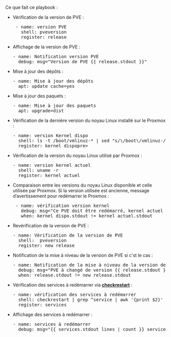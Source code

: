 Ce que fait ce playbook :
<ul>
<li>Vérification de la version de PVE :</li>
<pre>
 - name: version PVE
   shell: pveversion
   register: release
</pre>
<li>Affichage de la version de PVE :</li>
<pre>
- name: Notification version PVE
  debug: msg="Version de PVE {{ release.stdout }}"
</pre>
<li>Mise à jour des dépôts :</li>
<pre>
- name: Mise à jour des dépôts
  apt: update_cache=yes
</pre>
<li>Mise à jour des paquets :</li>
<pre>
- name: Mise à jour des paquets
  apt: upgrade=dist
</pre>
<li>Vérification de la dernière version du noyau Linux installé sur le Proxmox :</li>
<pre>
- name: version Kernel dispo
  shell: ls -t /boot/vmlinuz-* | sed "s/\/boot\/vmlinuz-//g" | head -n1
  register: kernel_dispopre&gt;
</pre>
<li>Vérification de la version du noyau Linux utilisé par Proxmox :</li>
<pre>
- name: version kernel actuel
  shell: uname -r
  register: kernel_actuel
</pre>
<li>Comparaison entre les versions du noyau Linux disponible et celle utilisée par Proxmox. Si la version utilisée est ancienne, message d’avertissement pour redémarrer le Proxmox :</li>
<pre>
 - name: vérification version kernel
   debug: msg="Ce PVE doit être redémarré, kernel actuel {{ kernel_actuel.stdout }} kernel disponible {{ kernel_dispo.stdout }}"
   when: kernel_dispo.stdout != kernel_actuel.stdout
</pre>
<li>Revérification de la version de PVE :</li>
<pre>
- name: Vérification de la version de PVE
  shell:  pveversion
  register: new_release
</pre>
<li>Notification de la mise à niveau de la version de PVE si c'st le cas :</li>
<pre>
- name: Notification de la mise à niveau de la version de PVE
  debug: msg="PVE à changé de version {{ release.stdout }} à {{ new_release.stdout }}"
  when: release.stdout != new_release.stdout
</pre>
<li>Vérification des services à redémarrer via <strong><a href="https://memo-linux.com/debian-checkrestart-verification-des-mises-a-jour-securite-de-bibliotheques/">checkrestart</a></strong> :</li>
<pre>
- name: vérification des services à redémarrer
  shell: checkrestart | grep ^service | awk '{print $2}'
  register: services
</pre>
<li>Affichage des services à redémarrer :</li>
<pre>
- name: services à redémarrer
  debug: msg="{{ services.stdout_lines | count }} services à redémarrer ({{ services.stdout_lines | join (', ') }})"
</pre>
</ul>
